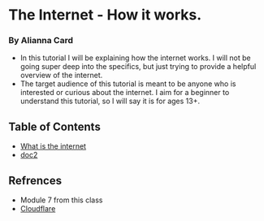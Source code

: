 # The Internet - How it works.
### By Alianna Card
* In this tutorial I will be explaining how the internet works. I will not be going super deep into the specifics, but just trying to provide a helpful overview of the internet.
* The target audience of this tutorial is meant to be anyone who is interested or curious about the internet. I aim for a beginner to understand this tutorial, so I will say it is for ages 13+.

## Table of Contents
* [What is the internet](doc1.md)
* [doc2](doc2.md)

## Refrences 
* Module 7 from this class
* [Cloudflare](https://www.cloudflare.com/learning/network-layer/how-does-the-internet-work/)
